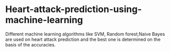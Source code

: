 # Heart-attack-prediction-using-machine-learning
Different machine learning algorithms like SVM, Random forest,Naive Bayes are used on heart attack prediction and the best one is determined on the basis of the accuracies.
